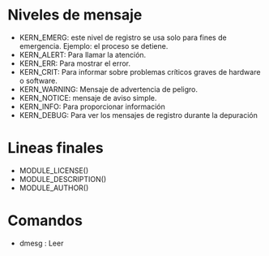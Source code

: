 # Niveles de mensaje
- KERN_EMERG: este nivel de registro se usa solo para fines de emergencia. Ejemplo: el proceso se detiene.
- KERN_ALERT: Para llamar la atención. 
- KERN_ERR: Para mostrar el error. 
- KERN_CRIT: Para informar sobre problemas críticos graves de hardware o software.
- KERN_WARNING: Mensaje de advertencia de peligro. 
- KERN_NOTICE: mensaje de aviso simple. 
- KERN_INFO: Para proporcionar información 
- KERN_DEBUG: Para ver los mensajes de registro durante la depuración

# Lineas finales

- MODULE_LICENSE()
- MODULE_DESCRIPTION()
- MODULE_AUTHOR()

# Comandos

- dmesg : Leer 